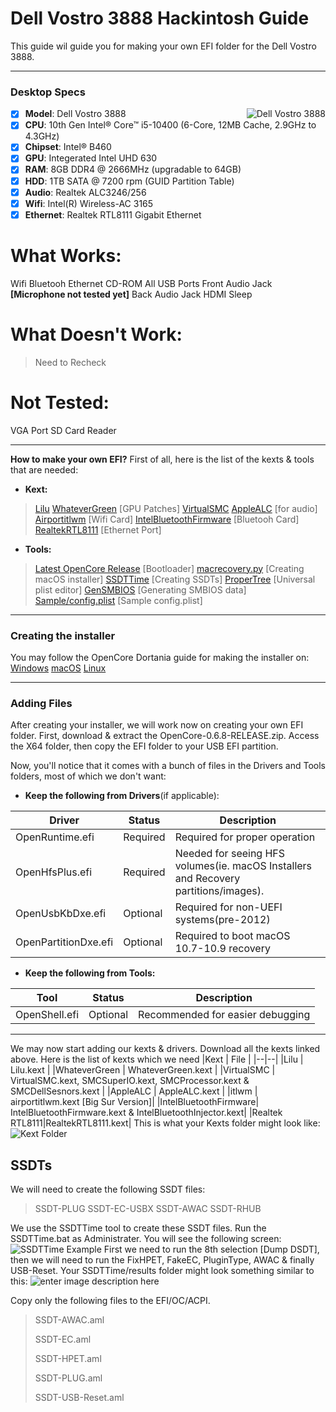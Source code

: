 # Dell Vostro 3888 Hackintosh Guide
This guide wil guide you for making your own EFI folder for the Dell Vostro 3888.
 
 --------------------------------------------------------------------------------------------
### Desktop Specs
<img src="https://microless.com/cdn/product_description/6437630_1613377018.jpg" alt="Dell Vostro 3888" align="right">

- [x] <b>Model</b>: Dell Vostro 3888
- [x] <b>CPU</b>: 10th Gen Intel® Core™ i5-10400 (6-Core, 12MB Cache, 2.9GHz to 4.3GHz)
- [x] <b>Chipset</b>: Intel® B460
- [x] <b>GPU</b>: Integerated Intel UHD 630
- [x] <b>RAM</b>: 8GB DDR4 @ 2666MHz (upgradable to 64GB)
- [x] <b>HDD</b>: 1TB SATA @ 7200 rpm (GUID Partition Table)
- [x] <b>Audio</b>: Realtek ALC3246/256
- [x] <b>Wifi</b>: Intel(R) Wireless-AC 3165
- [x] <b>Ethernet</b>: Realtek RTL8111 Gigabit Ethernet
 
# What Works:
Wifi
Bluetooh
Ethernet
CD-ROM
All USB Ports
Front Audio Jack **[Microphone not tested yet]**
Back Audio Jack
HDMI
Sleep

# What Doesn't Work:
> Need to Recheck

# Not Tested:
VGA Port
SD Card Reader

-------------------------------------------------------
**How to make your own EFI?**
First of all, here is the list of the kexts & tools that are needed:
 - **Kext:**
>[Lilu](https://github.com/acidanthera/lilu/releases)
[WhateverGreen](https://github.com/acidanthera/WhateverGreen/releases) [GPU Patches]
[VirtualSMC](https://github.com/acidanthera/virtualsmc/releases)
[AppleALC](https://github.com/acidanthera/AppleALC) [for audio]
[Airportitlwm](https://github.com/OpenIntelWireless/itlwm/releases) [Wifi Card]
[IntelBluetoothFirmware](https://github.com/OpenIntelWireless/IntelBluetoothFirmware/releases) [Bluetooh Card]
[RealtekRTL8111](https://github.com/acidanthera/OpenCorePkg/releases) [Ethernet Port]

- **Tools:**
>[Latest OpenCore Release](https://github.com/acidanthera/OpenCorePkg/releases/) [Bootloader]
>[macrecovery.py](https://github.com/acidanthera/OpenCorePkg/releases) [Creating macOS installer]
>[SSDTTime](https://github.com/corpnewt/SSDTTime) [Creating SSDTs]
>[ProperTree](https://github.com/corpnewt/ProperTree) [Universal plist editor]
>[GenSMBIOS](https://github.com/corpnewt/GenSMBIOS) [Generating SMBIOS data]
>[Sample/config.plist](https://github.com/acidanthera/OpenCorePkg/releases) [Sample config.plist]
--------------------------------------------------------------------------------------------
### Creating the installer
You may follow the OpenCore Dortania guide for making the installer on:
[Windows](https://dortania.github.io/OpenCore-Install-Guide/installer-guide/winblows-install.html#downloading-macos)
[macOS](https://dortania.github.io/OpenCore-Install-Guide/installer-guide/mac-install.html#downloading-macos-modern-os)
[Linux](https://dortania.github.io/OpenCore-Install-Guide/installer-guide/linux-install.html)

-----
### Adding Files
After creating your installer, we will work now on creating your own EFI folder.
First, download & extract the OpenCore-0.6.8-RELEASE.zip. Access the X64 folder, then copy the EFI folder to your USB EFI partition.

Now, you'll notice that it comes with a bunch of files in the Drivers and Tools folders, most of which we don't want:

-   **Keep the following from Drivers**(if applicable):

|Driver | Status | Description |
|--|--|--|
| OpenRuntime.efi | Required | Required for proper operation |
| OpenHfsPlus.efi | Required | Needed for seeing HFS volumes(ie. macOS Installers and Recovery partitions/images). |
|OpenUsbKbDxe.efi  | Optional | Required for non-UEFI systems(pre-2012) |
|OpenPartitionDxe.efi | Optional | Required to boot macOS 10.7-10.9 recovery |

-   **Keep the following from Tools:**

|Tool | Status | Description |
|--|--|--|
|OpenShell.efi  | Optional | Recommended for easier debugging |

---
We may now start adding our kexts & drivers.
Download all the kexts linked above. Here is the list of kexts which we need
|Kext  | File |
|--|--|
|Lilu  | Lilu.kext |
|WhateverGreen  | WhateverGreen.kext |
|VirtualSMC | VirtualSMC.kext, SMCSuperIO.kext, SMCProcessor.kext & SMCDellSesnors.kext |
|AppleALC  | AppleALC.kext |
|itlwm  | airportitlwm.kext [Big Sur Version]|
|IntelBluetoothFirmware| IntelBluetoothFirmware.kext & IntelBluetoothInjector.kext|
|Realtek RTL8111|RealtekRTL8111.kext|
This is what your Kexts folder might look like:
![Kext Folder](https://github.com/HassanElDessouki/DV3888-Hackintosh/blob/main/pics/T92RmjoODm.jpg?raw=true)

## SSDTs
We will need to create the following SSDT files:
> SSDT-PLUG
> SSDT-EC-USBX
> SSDT-AWAC
> SSDT-RHUB

We use the SSDTTime tool to create these SSDT files. Run the SSDTTime.bat as Administrater. You will see the following screen:![SSDTTime Example](https://github.com/HassanElDessouki/DV3888-Hackintosh/blob/main/pics/3Pyp4GrAVt.jpg?raw=true)
First we need to run the 8th selection [Dump DSDT], then we will need to run the FixHPET, FakeEC, PluginType, AWAC & finally USB-Reset.
Your SSDTTime/results folder might look something similar to this:
![enter image description here](https://github.com/HassanElDessouki/DV3888-Hackintosh/blob/main/pics/VnUkiabvup.jpg?raw=true)


Copy only the following files to the EFI/OC/ACPI.
>SSDT-AWAC.aml
>
>SSDT-EC.aml
>
>SSDT-HPET.aml
>
>SSDT-PLUG.aml
>
>SSDT-USB-Reset.aml
>
